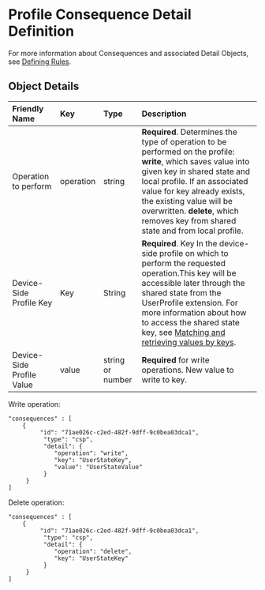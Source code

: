 # Profile Consequence Detail Definition

For more information about Consequences and associated Detail Objects, see [Defining Rules](rules-json.md).

## Object Details

| **Friendly Name** | **Key** | **Type** | **Description** |
| :--- | :--- | :--- | :--- |
|  Operation to perform | operation | string |**Required**. Determines the type of operation to be performed on the profile:   **write**, which saves value into given key in shared state and local profile. If an associated value for key already exists, the existing value will be overwritten. **delete**, which removes key from shared state and from local profile. |
| Device-Side Profile Key | Key | String | **Required**. Key In the device-side profile on which to perform the requested operation.This key will be accessible later through the shared state from the UserProfile extension. For more information about how to access the shared state key, see [Matching and retrieving values by keys](rules-json.md). |
| Device-Side Profile Value | value | string or number | **Required** for write operations. New value to write to key. |

Write operation:

```text
"consequences" : [
    {
         "id": "71ae026c-c2ed-482f-9dff-9c0bea03dca1",
          "type": "csp",
          "detail": {
             "operation": "write",
             "key": "UserStateKey",
             "value": "UserStateValue"
          }
     }
]
```

Delete operation:

```text
"consequences" : [
    {
         "id": "71ae026c-c2ed-482f-9dff-9c0bea03dca1",
          "type": "csp",
          "detail": {
             "operation": "delete",
             "key": "UserStateKey"
          }
     }
]
```

